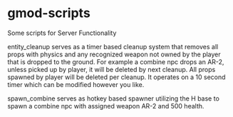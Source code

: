 # gmod-scripts
Some scripts for Server Functionality

entity_cleanup serves as a timer based cleanup system that removes all props with physics and any recognized weapon not owned by the player that is dropped to the ground. For example a combine npc drops an AR-2, unless picked up by player, it will be deleted by next cleanup. All props spawned by player will be deleted per cleanup. It operates on a 10 second timer which can be modified however you like.

spawn_combine serves as hotkey based spawner utilizing the H base to spawn a combine npc with assigned weapon AR-2 and 500 health.
